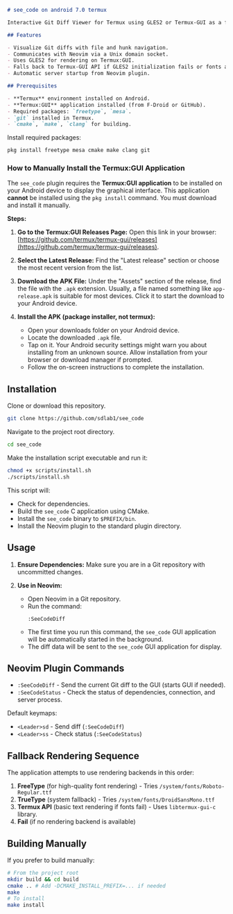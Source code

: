 ```markdown
# see_code on android 7.0 termux

Interactive Git Diff Viewer for Termux using GLES2 or Termux-GUI as a fallback.

## Features

- Visualize Git diffs with file and hunk navigation.
- Communicates with Neovim via a Unix domain socket.
- Uses GLES2 for rendering on Termux:GUI.
- Falls back to Termux-GUI API if GLES2 initialization fails or fonts are unavailable.
- Automatic server startup from Neovim plugin.

## Prerequisites

- **Termux** environment installed on Android.
- **Termux:GUI** application installed (from F-Droid or GitHub).
- Required packages: `freetype`, `mesa`.
- `git` installed in Termux.
- `cmake`, `make`, `clang` for building.
```
Install required packages:
```bash
pkg install freetype mesa cmake make clang git
```

### How to Manually Install the Termux:GUI Application

The `see_code` plugin requires the **Termux:GUI application** to be installed on your Android device to display the graphical interface. This application **cannot** be installed using the `pkg install` command. You must download and install it manually.

**Steps:**

1.  **Go to the Termux:GUI Releases Page:**
    Open this link in your browser: [https://github.com/termux/termux-gui/releases](https://github.com/termux/termux-gui/releases).

2.  **Select the Latest Release:**
    Find the "Latest release" section or choose the most recent version from the list.

3.  **Download the APK File:**
    Under the "Assets" section of the release, find the file with the `.apk` extension. Usually, a file named something like `app-release.apk` is suitable for most devices. Click it to start the download to your Android device.

4.  **Install the APK (package installer, not termux):**
    *   Open your downloads folder on your Android device.
    *   Locate the downloaded `.apk` file.
    *   Tap on it. Your Android security settings might warn you about installing from an unknown source. Allow installation from your browser or download manager if prompted.
    *   Follow the on-screen instructions to complete the installation.

## Installation

Clone or download this repository.
```bash
git clone https://github.com/sdlab1/see_code
```
Navigate to the project root directory.
```bash
cd see_code
```
Make the installation script executable and run it:
```bash
chmod +x scripts/install.sh
./scripts/install.sh
```

This script will:
- Check for dependencies.
- Build the `see_code` C application using CMake.
- Install the `see_code` binary to `$PREFIX/bin`.
- Install the Neovim plugin to the standard plugin directory.

## Usage

1. **Ensure Dependencies:** Make sure you are in a Git repository with uncommitted changes.

2. **Use in Neovim:**
   - Open Neovim in a Git repository.
   - Run the command:
     ```
     :SeeCodeDiff
     ```
   - The first time you run this command, the `see_code` GUI application will be automatically started in the background.
   - The diff data will be sent to the `see_code` GUI application for display.

## Neovim Plugin Commands

- `:SeeCodeDiff` - Send the current Git diff to the GUI (starts GUI if needed).
- `:SeeCodeStatus` - Check the status of dependencies, connection, and server process.

Default keymaps:
- `<Leader>sd` - Send diff (`:SeeCodeDiff`)
- `<Leader>ss` - Check status (`:SeeCodeStatus`)

## Fallback Rendering Sequence

The application attempts to use rendering backends in this order:
1. **FreeType** (for high-quality font rendering) - Tries `/system/fonts/Roboto-Regular.ttf`
2. **TrueType** (system fallback) - Tries `/system/fonts/DroidSansMono.ttf`
3. **Termux API** (basic text rendering if fonts fail) - Uses `libtermux-gui-c` library.
4. **Fail** (if no rendering backend is available)

## Building Manually

If you prefer to build manually:

```bash
# From the project root
mkdir build && cd build
cmake .. # Add -DCMAKE_INSTALL_PREFIX=... if needed
make
# To install
make install
```

